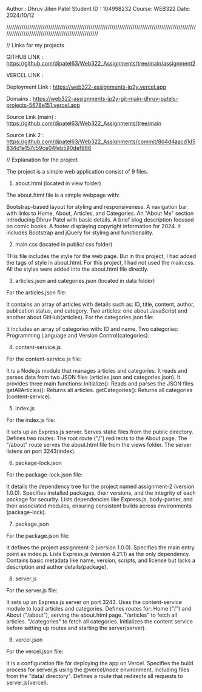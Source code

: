 Author : Dhruv Jiten Patel
Student ID : 104998232
Course: WEB322
Date: 2024/10/12

///////////////////////////////////////////////////////////////////////////////////////////////////////////////////////////////////////////////////

// Links for my projects

GITHUB LINK : https://github.com/djpatel63/Web322_Assignments/tree/main/assignment2

VERCEL LINK : 

Deployment Link : https://web322-assignments-jp2y.vercel.app

Domains : https://web322-assignments-jp2y-git-main-dhruv-patels-projects-5678e151.vercel.app

Source Link (main) : https://github.com/djpatel63/Web322_Assignments/tree/main

Source Link 2 : https://github.com/djpatel63/Web322_Assignments/commit/8d4d4aacd1d5834d1e157c59ce04feb590def986


// Explanation for the project

The project  is a simple web application consist of 9 files.

1. about.html (located in view folder)

The about.html file is a simple webpage with:

Bootstrap-based layout for styling and responsiveness.
A navigation bar with links to Home, About, Articles, and Categories.
An "About Me" section introducing Dhruv Patel with basic details.
A brief blog description focused on comic books.
A footer displaying copyright information for 2024.
It includes Bootstrap and jQuery for styling and functionality.

2. main.css (located in public/ css folder)

THis file includes the style for the web page. But in this project, I had added the tags of style in about.html. For this project, I had not used the main.css. All the styles were added into the about.html file directly.

3. articles.json and categories.json (located in data folder)

For the articles.json file:

It contains an array of articles with details such as:
ID, title, content, author, publication status, and category.
Two articles: one about JavaScript and another about GitHub​(articles).
For the categories.json file:

It includes an array of categories with:
ID and name.
Two categories: Programming Language and Version Control​(categories).


4. content-service.js

For the content-service.js file:

It is a Node.js module that manages articles and categories.
It reads and parses data from two JSON files (articles.json and categories.json).
It provides three main functions:
initialize(): Reads and parses the JSON files.
getAllArticles(): Returns all articles.
getCategories(): Returns all categories​(content-service).


5. index.js

For the index.js file:

It sets up an Express.js server.
Serves static files from the public directory.
Defines two routes:
The root route ("/") redirects to the About page.
The "/about" route serves the about.html file from the views folder.
The server listens on port 3243​(index).


6. package-lock.json

For the package-lock.json file:

It details the dependency tree for the project named assignment-2 (version 1.0.0).
Specifies installed packages, their versions, and the integrity of each package for security.
Lists dependencies like Express.js, body-parser, and their associated modules, ensuring consistent builds across environments​(package-lock).



7. package.json

For the package.json file:

It defines the project assignment-2 (version 1.0.0).
Specifies the main entry point as index.js.
Lists Express.js (version 4.21.1) as the only dependency.
Contains basic metadata like name, version, scripts, and license but lacks a description and author details​(package).



8. server.js

For the server.js file:

It sets up an Express.js server on port 3243.
Uses the content-service module to load articles and categories.
Defines routes for:
Home ("/") and About ("/about"), serving the about.html page.
"/articles" to fetch all articles.
"/categories" to fetch all categories.
Initializes the content service before setting up routes and starting the server​(server).


9. vercel.json 

For the vercel.json file:

It is a configuration file for deploying the app on Vercel.
Specifies the build process for server.js using the @vercel/node environment, including files from the "data/ directory".
Defines a route that redirects all requests to server.js​(vercel).